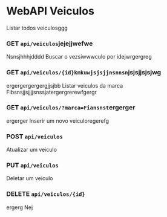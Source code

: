 # WebAPI Veiculos
 
Listar todos veiculosggg
### GET `api/veiculos`jejejjwefwe
Nsnsjhhhjdddd
Buscar o vezsiwwwculo por idejwrgergreg
### GET `api/veiculos/{id}kmkuwjsjsjjnsnnsn`jsjsjjsjsjwg
ergergergergergjjsjbb
Listar veiculos da marca Fibsnsjjsjjjjsnssjatergergrerewfgergr
### GET `api/veiculos/?marca=Fiansnst`ergerger
ergerger
Inserir um novo veiculoregerefg
### POST `api/veiculos`

Atualizar um veiculo
### PUT `api/veiculos`

Deletar um veiculo
### DELETE `api/veiculos/{id}`
ergerg
Nej
